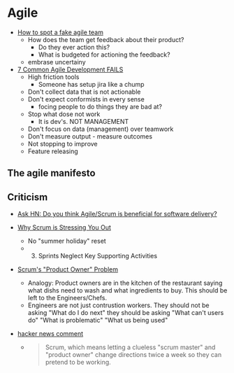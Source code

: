 Agile
=====

* [How to spot a fake agile team](https://www.youtube.com/watch?v=H6GdK-dChtY)
    * How does the team get feedback about their product?
        * Do they ever action this?
        * What is budgeted for actioning the feedback?
    * embrase uncertainy
* [7 Common Agile Development FAILS](https://www.youtube.com/watch?v=-WgQdHOx_hA)
    * High friction tools
        * Someone has setup jira like a chump
    * Don't collect data that is not actionable
    * Don't expect conformists in every sense
        * focing people to do things they are bad at?
    * Stop what dose not work
        * It is dev's. NOT MANAGEMENT
    * Don't focus on data (management) over teamwork
    * Don't measure output - measure outcomes
    * Not stopping to improve
    * Feature releasing



The agile manifesto
-------------------


Criticism
----------

* [Ask HN: Do you think Agile/Scrum is beneficial for software delivery?](https://news.ycombinator.com/item?id=26345235)
* [Why Scrum is Stressing You Out](https://rethinkingsoftware.substack.com/p/why-scrum-is-stressing-you-out)
    * No "summer holiday" reset
    * 3. Sprints Neglect Key Supporting Activities
* [Scrum's "Product Owner" Problem](https://rethinkingsoftware.substack.com/p/scrums-product-owner-problem)
    * Analogy: Product owners are in the kitchen of the restaurant saying what dishs need to wash and what ingredients to buy. This should be left to the Engineers/Chefs.
    * Engineers are not just contrustion workers. They should not be asking "What do I do next" they should be asking "What can't users do" "What is problematic" "What us being used"

* [hacker news comment](https://news.ycombinator.com/item?id=42460258)
    * > Scrum, which means letting a clueless "scrum master" and "product owner" change directions twice a week so they can pretend to be working.
